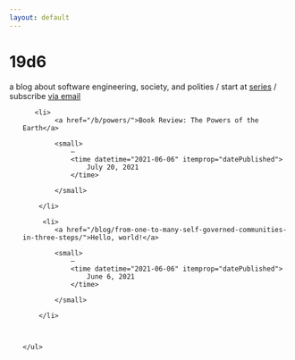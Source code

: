 ```yaml
---
layout: default
---
```


    
<h1 itemprop="name">19d6</h1>
    

    
<p class="byline" itemprop="about">
        a blog about software engineering, society, and polities / start at <a href="/series">series</a> / subscribe <a href="/newsletter/">via email</a>
    </p>
    

<ul class="posts">
        
        
       <li>
            <a href="/b/powers/">Book Review: The Powers of the Earth</a>
            
            <small>
                —
                <time datetime="2021-06-06" itemprop="datePublished">
                    July 20, 2021
                </time>
                
            </small>
            
        </li>
        
         <li>
            <a href="/blog/from-one-to-many-self-governed-communities-in-three-steps/">Hello, world!</a>
            
            <small>
                —
                <time datetime="2021-06-06" itemprop="datePublished">
                    June 6, 2021
                </time>
                
            </small>
            
        </li>
        
     
        
    </ul>
